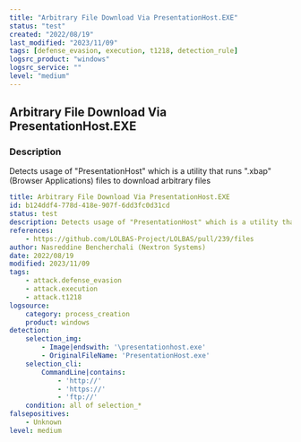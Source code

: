 ```yaml
---
title: "Arbitrary File Download Via PresentationHost.EXE"
status: "test"
created: "2022/08/19"
last_modified: "2023/11/09"
tags: [defense_evasion, execution, t1218, detection_rule]
logsrc_product: "windows"
logsrc_service: ""
level: "medium"
---
```


## Arbitrary File Download Via PresentationHost.EXE

### Description

Detects usage of "PresentationHost" which is a utility that runs ".xbap" (Browser Applications) files to download arbitrary files

```yml
title: Arbitrary File Download Via PresentationHost.EXE
id: b124ddf4-778d-418e-907f-6dd3fc0d31cd
status: test
description: Detects usage of "PresentationHost" which is a utility that runs ".xbap" (Browser Applications) files to download arbitrary files
references:
    - https://github.com/LOLBAS-Project/LOLBAS/pull/239/files
author: Nasreddine Bencherchali (Nextron Systems)
date: 2022/08/19
modified: 2023/11/09
tags:
    - attack.defense_evasion
    - attack.execution
    - attack.t1218
logsource:
    category: process_creation
    product: windows
detection:
    selection_img:
        - Image|endswith: '\presentationhost.exe'
        - OriginalFileName: 'PresentationHost.exe'
    selection_cli:
        CommandLine|contains:
            - 'http://'
            - 'https://'
            - 'ftp://'
    condition: all of selection_*
falsepositives:
    - Unknown
level: medium

```
